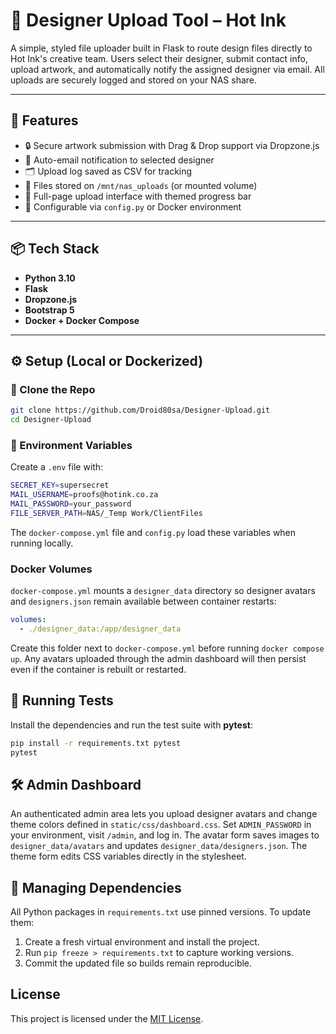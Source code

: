 # 🎨 Designer Upload Tool – Hot Ink

A simple, styled file uploader built in Flask to route design files directly to Hot Ink's creative team. Users select their designer, submit contact info, upload artwork, and automatically notify the assigned designer via email. All uploads are securely logged and stored on your NAS share.

---

## 🚀 Features

- 🔒 Secure artwork submission with Drag & Drop support via Dropzone.js
- 📧 Auto-email notification to selected designer
- 🗂️ Upload log saved as CSV for tracking
- 📁 Files stored on `/mnt/nas_uploads` (or mounted volume)
- 🎨 Full-page upload interface with themed progress bar
- 🧠 Configurable via `config.py` or Docker environment

---

## 📦 Tech Stack

- **Python 3.10**
- **Flask**
- **Dropzone.js**
- **Bootstrap 5**
- **Docker + Docker Compose**

---

## ⚙️ Setup (Local or Dockerized)

### 🔧 Clone the Repo

```bash
git clone https://github.com/Droid80sa/Designer-Upload.git
cd Designer-Upload
```

### 🔑 Environment Variables

Create a `.env` file with:

```bash
SECRET_KEY=supersecret
MAIL_USERNAME=proofs@hotink.co.za
MAIL_PASSWORD=your_password
FILE_SERVER_PATH=NAS/_Temp Work/ClientFiles
```

The `docker-compose.yml` file and `config.py` load these variables when running locally.

### Docker Volumes

`docker-compose.yml` mounts a `designer_data` directory so designer avatars and
`designers.json` remain available between container restarts:

```yaml
volumes:
  - ./designer_data:/app/designer_data
```

Create this folder next to `docker-compose.yml` before running `docker compose up`.
Any avatars uploaded through the admin dashboard will then persist even if the container is rebuilt or restarted.


## 🧪 Running Tests

Install the dependencies and run the test suite with **pytest**:

```bash
pip install -r requirements.txt pytest
pytest
```

## 🛠️ Admin Dashboard

An authenticated admin area lets you upload designer avatars and change theme
colors defined in `static/css/dashboard.css`. Set `ADMIN_PASSWORD` in your
  environment, visit `/admin`, and log in. The avatar form saves images to
  `designer_data/avatars` and updates `designer_data/designers.json`. The theme form edits CSS
variables directly in the stylesheet.
## 📌 Managing Dependencies

All Python packages in `requirements.txt` use pinned versions. To update them:

1. Create a fresh virtual environment and install the project.
2. Run `pip freeze > requirements.txt` to capture working versions.
3. Commit the updated file so builds remain reproducible.
## License

This project is licensed under the [MIT License](LICENSE).

